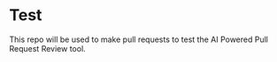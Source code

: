 # Test
This repo will be used to make pull requests to test the AI Powered Pull Request Review tool.